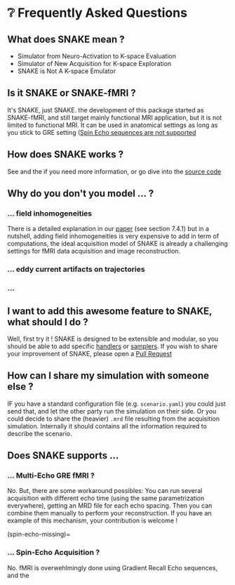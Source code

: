 # ❔ Frequently Asked Questions


## What does SNAKE mean ? 

- Simulator from Neuro-Activation to K-space Evaluation 
- Simulator of New Acquisition for K-space Exploration
- SNAKE is Not A K-space Emulator 


## Is it SNAKE or SNAKE-fMRI ? 

It's SNAKE, just SNAKE. the development of this package started as SNAKE-fMRI, and still target mainly functional MRI application, but it is not limited to functional MRI. It can be used in anatomical settings as long as you stick to GRE setting ([Spin Echo sequences are not supported](#spin-echo-missing)

## How does SNAKE works ?

See [](snake-internal.md) and the [](../auto_api/index.rst) if you need more information, or go dive into the [source code](https://github.com/paquiteau/snake-fmri)


## Why do you don't you  model ... ? 
### ... field inhomogeneities

There is a detailed explanation in our [paper](#paper) (see section 7.4.1) but in a nutshell, adding field inhomogeneities is very expensive to add in term of computations, the ideal acquisition model of SNAKE is already a challenging settings for fMRI data acquisition and image reconstruction.

### ... eddy current artifacts on trajectories
### ... 

## I want to add this awesome feature to SNAKE, what should I do ?
Well, first try it ! SNAKE is designed to be extensible and modular, so you should be able to add specific [handlers](#handlers) or [samplers](#samplers). If you wish to share your improvement of SNAKE, please open a [Pull Request](https://github.com/paquiteau/snake-fmri/pulls)

## How can I share my simulation with someone else ? 

IF you have a standard configuration file (e.g. ``scenario.yaml``) you could just send that, and let the other party run the simulation on their side. Or you could decide to share the (heavier) `.mrd` file resulting from the acquisition simulation. Internally it should contains all the information required to describe the scenario. 

## Does SNAKE supports ... 
### ... Multi-Echo GRE fMRI ? 

No. But, there are some workaround possibles: You can run several acquisition with different echo time (using the same parametrization everywhere), getting an MRD file for each echo spacing. Then you can combine them manually to perform your reconstruction. If you have an example of this mechanism, your contribution is welcome !

(spin-echo-missing)=
### ... Spin-Echo Acquisition ? 
No. fMRI is overwehlmingly done using Gradient Recall Echo sequences, and the 


